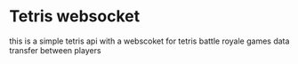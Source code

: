 # Tetris websocket

this is a simple tetris api with a webscoket for tetris battle royale games data transfer between players







  
